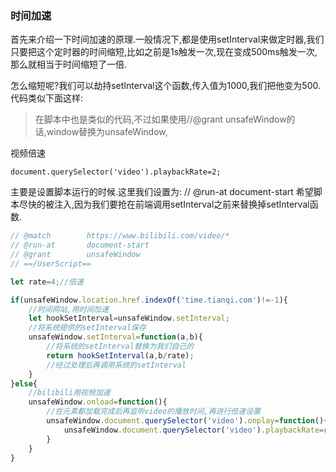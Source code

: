 ### 时间加速
首先来介绍一下时间加速的原理.一般情况下,都是使用setInterval来做定时器,我们只要把这个定时器的时间缩短,比如之前是1s触发一次,现在变成500ms触发一次,那么就相当于时间缩短了一倍.

怎么缩短呢?我们可以劫持setInterval这个函数,传入值为1000,我们把他变为500.代码类似下面这样:

>在脚本中也是类似的代码,不过如果使用//@grant unsafeWindow的话,window替换为unsafeWindow,

视频倍速
```
document.querySelector('video').playbackRate=2;
```

主要是设置脚本运行的时候.这里我们设置为:
// @run-at document-start 
希望脚本尽快的被注入,因为我们要抢在前端调用setInterval之前来替换掉setInterval函数.

```js
// @match        https://www.bilibili.com/video/*
// @run-at       document-start
// @grant        unsafeWindow
// ==/UserScript==

let rate=4;//倍速

if(unsafeWindow.location.href.indexOf('time.tianqi.com')!=-1){
    //时间网站,用时间加速
    let hookSetInterval=unsafeWindow.setInterval;
    //将系统提供的setInterval保存
    unsafeWindow.setInterval=function(a,b){
        //将系统的setInterval替换为我们自己的
        return hookSetInterval(a,b/rate);
        //经过处理后再调用系统的setInterval
    }
}else{
    //bilibili用视频加速
    unsafeWindow.onload=function(){
        //在元素都加载完成后再监听video的播放时间,再进行倍速设置
        unsafeWindow.document.querySelector('video').onplay=function(){
            unsafeWindow.document.querySelector('video').playbackRate=rate;
        }
    }
}
```